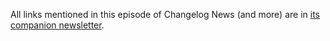 All links mentioned in this episode of Changelog News (and more) are in [its companion newsletter](https://changelog.com/news/90/email).